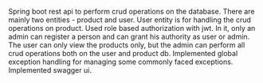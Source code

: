 Spring boot rest api to perform crud operations on the database.
There are mainly two entities - product and user.
User entity is for handling the crud operations on product. 
Used role based authorization with jwt.
In it, only an admin can register a person and can grant his authority as user or admin.
The user can only view the products only, but the admin can perform all crud operations both on the user and product db.
Implemented global exception handling for managing some commonly faced exceptions.
Implemented swagger ui.
